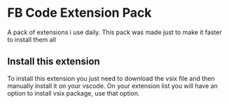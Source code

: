 # FB Code Extension Pack

A pack of extensions i use daily. This pack was made just to make it faster to install them all

## Install this extension

To install this extension you just need to download the vsix file and then manually install it on your vscode. On your extension list you will have an option to install vsix package, use that option.
